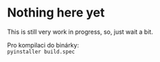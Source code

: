 # Nothing here yet
This is still very work in progress, so, just wait a bit.

Pro kompilaci do binárky:  
`pyinstaller build.spec`
